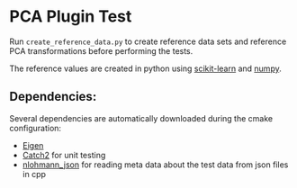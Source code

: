 # PCA Plugin Test
Run `create_reference_data.py` to create reference data sets and reference PCA transformations before performing the tests.

The reference values are created in python using [scikit-learn](https://scikit-learn.org) and [numpy](https://numpy.org/).

## Dependencies:
Several dependencies are automatically downloaded during the cmake configuration: 
- [Eigen](https://gitlab.com/libeigen/eigen)
- [Catch2](https://github.com/catchorg/Catch2) for unit testing
- [nlohmann_json](https://github.com/nlohmann/json) for reading meta data about the test data from json files in cpp
